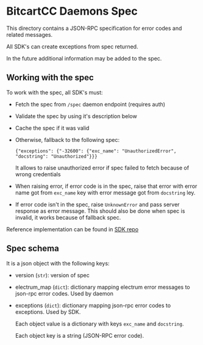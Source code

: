 # BitcartCC Daemons Spec

This directory contains a JSON-RPC specification for error codes and related messages.

All SDK's can create exceptions from spec returned.

In the future additional information may be added to the spec.

## Working with the spec

To work with the spec, all SDK's must:

- Fetch the spec from `/spec` daemon endpoint (requires auth)
- Validate the spec by using it's description below
- Cache the spec if it was valid
- Otherwise, fallback to the following spec:

    `{"exceptions": {"-32600": {"exc_name": "UnauthorizedError", "docstring": "Unauthorized"}}}`
    
    It allows to raise unauthorized error if spec failed to fetch because of wrong credentials
- When raising error, if error code is in the spec, raise that error with
error name got from `exc_name` key with error message got from `docstring` ley.

- If error code isn't in the spec, raise `UnknownError` and pass server response as error message. This should also be done when spec is invalid, it works because of fallback spec.

Reference implementation can be found in [SDK repo](https://github.com/bitcartcc/bitcart-sdk)

## Spec schema

It is a json object with the following keys:

- version (`str`): version of spec
- electrum_map (`dict`): dictionary mapping electrum error messages to json-rpc error codes. Used by daemon
- exceptions (`dict`): dictionary mapping json-rpc error codes to exceptions. Used by SDK. 

    Each object value is a dictionary
with keys `exc_name` and `docstring`. 

    Each object key is a string (JSON-RPC error code).
